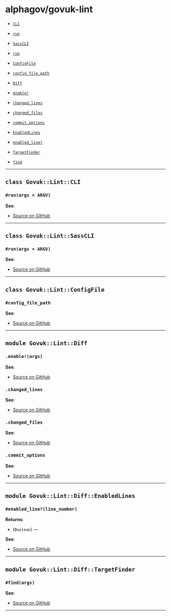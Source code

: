 # alphagov/govuk-lint

- [`CLI`](#class-govuklintcli)
 - [`run`](#runargs--argv)

- [`SassCLI`](#class-govuklintsasscli)
 - [`run`](#runargs--argv)

- [`ConfigFile`](#class-govuklintconfigfile)
 - [`config_file_path`](#config_file_path)

- [`Diff`](#module-govuklintdiff)
 - [`enable!`](#enableargs)
 - [`changed_lines`](#changed_lines)
 - [`changed_files`](#changed_files)
 - [`commit_options`](#commit_options)

- [`EnabledLines`](#module-govuklintdiffenabledlines)
 - [`enabled_line?`](#enabled_lineline_number)

- [`TargetFinder`](#module-govuklintdifftargetfinder)
 - [`find`](#findargs)

---

## `class Govuk::Lint::CLI`


### `#run(args = ARGV)`



**See**:
- [Source on GitHub](https://github.com/alphagov/govuk-lint/blob/master/lib/govuk/lint/cli.rb#L10)

---

## `class Govuk::Lint::SassCLI`


### `#run(args = ARGV)`



**See**:
- [Source on GitHub](https://github.com/alphagov/govuk-lint/blob/master/lib/govuk/lint/sass_cli.rb#L8)

---

## `class Govuk::Lint::ConfigFile`


### `#config_file_path`



**See**:
- [Source on GitHub](https://github.com/alphagov/govuk-lint/blob/master/lib/govuk/lint/config_file.rb#L10)

---

## `module Govuk::Lint::Diff`


### `.enable!(args)`



**See**:
- [Source on GitHub](https://github.com/alphagov/govuk-lint/blob/master/lib/govuk/lint/diff.rb#L19)

### `.changed_lines`



**See**:
- [Source on GitHub](https://github.com/alphagov/govuk-lint/blob/master/lib/govuk/lint/diff.rb#L26)

### `.changed_files`



**See**:
- [Source on GitHub](https://github.com/alphagov/govuk-lint/blob/master/lib/govuk/lint/diff.rb#L43)

### `.commit_options`



**See**:
- [Source on GitHub](https://github.com/alphagov/govuk-lint/blob/master/lib/govuk/lint/diff.rb#L49)

---

## `module Govuk::Lint::Diff::EnabledLines`


### `#enabled_line?(line_number)`


**Returns**:

- (`Boolean`) — 


**See**:
- [Source on GitHub](https://github.com/alphagov/govuk-lint/blob/master/lib/govuk/lint/diff.rb#L5)

---

## `module Govuk::Lint::Diff::TargetFinder`


### `#find(args)`



**See**:
- [Source on GitHub](https://github.com/alphagov/govuk-lint/blob/master/lib/govuk/lint/diff.rb#L14)

---

